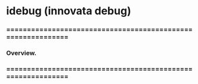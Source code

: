 
# idebug (innovata debug)


### ============================================================
### Overview.
### ============================================================

